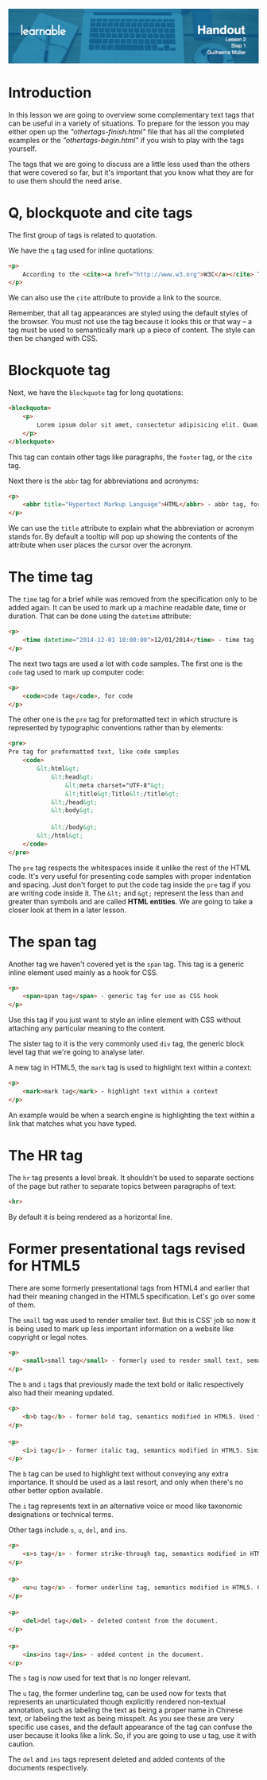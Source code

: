 ![](head-2.png)
# Introduction

In this lesson we are going to overview some complementary text tags that can be useful in a variety of situations. To prepare for the lesson you may either open up the *"othertags-finish.html"* file that has all the completed examples or the *"othertags-begin.html"* if you wish to play with the tags yourself.

The tags that we are going to discuss are a little less used than the others that were covered so far, but it's important that you know what they are for to use them should the need arise.

# Q, blockquote and cite tags

The first group of tags is related to quotation.

We have the `q` tag used for inline quotations:

```html
<p>
	According to the <cite><a href="http://www.w3.org">W3C</a></cite> The q tag <q cite="http://www.w3.org/TR/html-markup/q.html">represents some phrasing content quoted from another source</q>.
</p>
```

We can also use the `cite` attribute to provide a link to the source.

Remember, that all tag appearances are styled using the default styles of the browser. You must not use the tag because it looks this or that way – a tag must be used to semantically mark up a piece of content. The style can then be changed with CSS.

# Blockquote tag

Next, we have the `blockquote` tag for long quotations:

```html
<blockquote>
	<p>
		Lorem ipsum dolor sit amet, consectetur adipisicing elit. Quam, vero, quibusdam, odio fugiat eum corrupti ea id consequuntur enim in tenetur recusandae minus earum doloribus eos dolore molestias! Corrupti, saepe.
	</p>
</blockquote>
```

This tag can contain other tags like paragraphs, the `footer` tag, or the `cite` tag.

Next there is the `abbr` tag for abbreviations and acronyms:

```html
<p>
	<abbr title="Hypertext Markup Language">HTML</abbr> - abbr tag, for abbreviations and acronyms.
</p>
```

We can use the `title` attribute to explain what the abbreviation or acronym stands for. By default a tooltip will pop up showing the contents of the attribute when user places the cursor over the acronym.

# The time tag

The `time` tag for a brief while was removed from the specification only to be added again. It can be used to mark up a machine readable date, time or duration. That can be done using the `datetime` attribute:

```html
<p>
	<time datetime="2014-12-01 10:00:00">12/01/2014</time> - time tag
</p>
```

The next two tags are used a lot with code samples. The first one is the `code` tag used to mark up computer code:

```html
<p>
	<code>code tag</code>, for code
</p>
```

The other one is the `pre` tag for preformatted text in which structure is represented by typographic conventions rather than by elements:

```html
<pre>
Pre tag for preformatted text, like code samples
	<code>
		&lt;html&gt;
			&lt;head&gt;
				&lt;meta charset="UTF-8"&gt;
				&lt;title&gt;Title&lt;/title&gt;
			&lt;/head&gt;
			&lt;body&gt;
			
			&lt;/body&gt;
		&lt;/html&gt;
	</code>
</pre>
```

The `pre` tag respects the whitespaces inside it unlike the rest of the HTML code. It's very useful for presenting code samples with proper indentation and spacing. Just don't forget to put the code tag inside the `pre` tag if you are writing code inside it. The `&lt;` and `&gt;` represent the less than and greater than symbols and are called **HTML entities**. We are going to take a closer look at them in a later lesson.

# The span tag

Another tag we haven't covered yet is the `span` tag. This tag is a generic inline element used mainly as a hook for CSS.

```html
<p>	
	<span>span tag</span> - generic tag for use as CSS hook
</p>
```

Use this tag if you just want to style an inline element with CSS without attaching any particular meaning to the content.

The sister tag to it is the very commonly used `div` tag, the generic block level tag that we're going to analyse later.

A new tag in HTML5, the `mark` tag is used to highlight text within a context:

```html
<p>
	<mark>mark tag</mark> - highlight text within a context
</p>
```

An example would be when a search engine is highlighting the text within a link that matches what you have typed.

# The HR tag

The `hr` tag presents a level break. It shouldn't be used to separate sections of the page but rather to separate topics between paragraphs of text:

```html
<hr>
```

By default it is being rendered as a horizontal line.

# Former presentational tags revised for HTML5

There are some formerly presentational tags from HTML4 and earlier that had their meaning changed in the HTML5 specification. Let's go over some of them.

The `small` tag was used to render smaller text. But this is CSS' job so now it is being used to mark up less important information on a website like copyright or legal notes.

```html
<p>
	<small>small tag</small> - formerly used to render small text, semantics modified in HTML5. Now used for the &ldquo;small print&rdquo; of websites.
</p>
```

The `b` and `i` tags that previously made the text bold or italic respectively also had their meaning updated.

```html
<p>
	<b>b tag</b> - former bold tag, semantics modified in HTML5. Used to highlight text without any extra importance. <a href="http://www.w3.org/html/wg/drafts/html/master/text-level-semantics.html#the-b-element">more information here</a>.
</p>

<p>
	<i>i tag</i> - former italic tag, semantics modified in HTML5. Similar to <code>b</code>, used to mark up text in an alternate voice or mood. <a href="http://www.w3.org/html/wg/drafts/html/master/text-level-semantics.html#the-i-element">more information here</a>.
</p>
```

The `b` tag can be used to highlight text without conveying any extra importance. It should be used as a last resort, and only when there's no other better option available.

The `i` tag represents text in an alternative voice or mood like taxonomic designations or technical terms.

Other tags include `s`, `u`, `del`, and `ins`.

```html
<p>
	<s>s tag</s> - former strike-through tag, semantics modified in HTML5. Now used for content that is no longer relevant.
</p>

<p>
	<u>u tag</u> - former underline tag, semantics modified in HTML5. Can be used to represent <q>text with an unarticulated, though explicitly rendered, non-textual annotation, such as labeling the text as being a proper name in Chinese text (a Chinese proper name mark), or labeling the text as being misspelt</q> (W3C). <a href="http://www.w3.org/html/wg/drafts/html/master/text-level-semantics.html#the-u-element">more information here</a>. The default appearance of the tag can confuse the user because it looks like a link, so this tag should be used with caution.
</p>

<p>
	<del>del tag</del> - deleted content from the document.
</p>

<p>
	<ins>ins tag</ins> - added content in the document.
</p>
```

The `s` tag is now used for text that is no longer relevant.

The `u` tag, the former underline tag, can be used now for texts that represents an unarticulated though explicitly rendered non-textual annotation, such as labeling the text as being a proper name in Chinese text, or labeling the text as being misspelt. As you see these are very specific use cases, and the default appearance of the tag can confuse the user because it looks like a link. So, if you are going to use u tag, use it with caution.

The `del` and `ins` tags represent deleted and added contents of the documents respectively.
